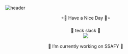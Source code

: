 ![header](https://capsule-render.vercel.app/api?type=egg&text=Welcome!&color=gradient&height=200&fontAlignY=40)

<div align="center">
  ⭐👋 Have a Nice Day 👋⭐
  <br/>
  <br/>
  🎇 teck slack 🎇
  <br/>
  <img src="https://img.shields.io/badge/python-3776AB?style=flat-square&logo=python&logoColor=white"/>
  <br/>
  <br/>
  🔭 I’m currently working on SSAFY 🔭

</div>


<!--
**DaewonKim-98/DaewonKim-98** is a ✨ _special_ ✨ repository because its `README.md` (this file) appears on your GitHub profile.

Here are some ideas to get you started:

- 🔭 I’m currently working on ...
- 🌱 I’m currently learning ...
- 👯 I’m looking to collaborate on ...
- 🤔 I’m looking for help with ...
- 💬 Ask me about ...
- 📫 How to reach me: ...
- 😄 Pronouns: ...
- ⚡ Fun fact: ...
-->
